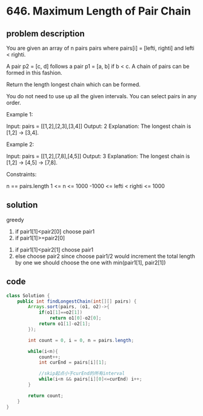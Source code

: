 # 646. Maximum Length of Pair Chain

## problem description

You are given an array of n pairs pairs where pairs[i] = [lefti, righti] and lefti < righti.

A pair p2 = [c, d] follows a pair p1 = [a, b] if b < c. A chain of pairs can be formed in this fashion.

Return the length longest chain which can be formed.

You do not need to use up all the given intervals. You can select pairs in any order.

Example 1:

Input: pairs = [[1,2],[2,3],[3,4]]
Output: 2
Explanation: The longest chain is [1,2] -> [3,4].

Example 2:

Input: pairs = [[1,2],[7,8],[4,5]]
Output: 3
Explanation: The longest chain is [1,2] -> [4,5] -> [7,8].

Constraints:

n == pairs.length
1 <= n <= 1000
-1000 <= lefti < righti <= 1000

## solution

greedy

1. if pair1[1]<pair2[0] choose pair1
2. if pair1[1]>=pair2[0]

1) if pair1[1]<pair2[1] choose pair1
2) else choose pair2
   since choose pair1/2 would increment the total length by one
   we should choose the one with min(pair1[1], pair2[1])

## code

```java
class Solution {
    public int findLongestChain(int[][] pairs) {
        Arrays.sort(pairs, (o1, o2)->{
            if(o1[1]==o2[1])
                return o1[0]-o2[0];
            return o1[1]-o2[1];
        });

        int count = 0, i = 0, n = pairs.length;

        while(i<n){
            count++;
            int curEnd = pairs[i][1];

            //skip起点小于curEnd的所有interval
            while(i<n && pairs[i][0]<=curEnd) i++;
        }

        return count;
    }
}
```
